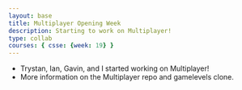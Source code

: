 ```yaml
---
layout: base
title: Multiplayer Opening Week
description: Starting to work on Multiplayer!
type: collab
courses: { csse: {week: 19} }
---
```


- Trystan, Ian, Gavin, and I started working on Multiplayer!
- More information on the Multiplayer repo and gamelevels clone.